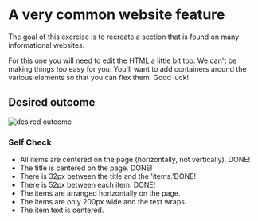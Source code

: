 # A very common website feature

The goal of this exercise is to recreate a section that is found on many informational websites.

For this one you will need to edit the HTML a little bit too. We can't be making things _too_ easy for you. You'll want to add containers around the various elements so that you can flex them. Good luck!

## Desired outcome

![desired outcome](./desired-outcome.png)

### Self Check

- All items are centered on the page (horizontally, not vertically). DONE!
- The title is centered on the page. DONE!
- There is 32px between the title and the 'items.'DONE!
- There is 52px between each item. DONE!
- The items are arranged horizontally on the page.
- The items are only 200px wide and the text wraps.
- The item text is centered.
